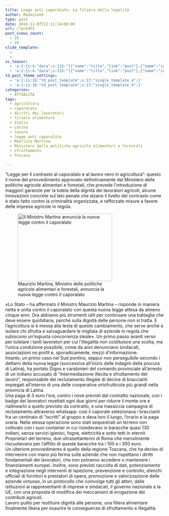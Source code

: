 ```yaml
---
title: Legge anti caporalato. La filiera della legalità
author: Redazione
type: post
date: 2016-11-07T12:11:14+00:00
url: /?p=5455
post_views_count:
  - 19
  - 19
slide_template:
  - 
  - 
vc_teaser:
  - 'a:2:{s:4:"data";s:115:"[{"name":"title","link":"post"},{"name":"image","image":"featured","link":"none"},{"name":"text","mode":"excerpt"}]";s:7:"bgcolor";s:0:"";}'
  - 'a:2:{s:4:"data";s:115:"[{"name":"title","link":"post"},{"name":"image","image":"featured","link":"none"},{"name":"text","mode":"excerpt"}]";s:7:"bgcolor";s:0:"";}'
td_post_theme_settings:
  - 'a:1:{s:16:"td_post_template";s:17:"single_template_4";}'
  - 'a:1:{s:16:"td_post_template";s:17:"single_template_4";}'
categories:
  - ATTUALITÀ
tags:
  - agricoltura
  - caporalato
  - diritti dei lavoratori
  - filiera alimentare
  - Italia
  - Latina
  - lavoro
  - legge anti caporalato
  - Maurizio Martina
  - Ministero delle politiche agricole alimentari e forestali
  - sfruttamento
  - Toscana

---
```

“Legge per il contrasto al caporalato e al lavoro nero in agricoltura”: questo il nome del provvedimento approvato definitivamente dal Ministero delle politiche agricole alimentari e forestali, che prevede l&#8217;introduzione di maggiori garanzie per la tutela della dignità dei lavoratori agricoli, alcune innovazioni concrete sul lato penale che alzano il livello del contrasto come è stato fatto contro la criminalità organizzata, e rafforzate misure a favore delle imprese agricole in regola.

<figure id="attachment_5454" aria-describedby="caption-attachment-5454" style="width: 300px" class="wp-caption alignleft"><img decoding="async" loading="lazy" class="wp-image-5454 size-medium" src="https://progressonline.it/wp-content/uploads/2016/11/martina-300x214.jpg" alt="Il Ministro Martina annuncia la nuova legge contro il caporalato" width="300" height="214" /><figcaption id="caption-attachment-5454" class="wp-caption-text">Maurizio Martina, Ministro delle politiche agricole alimentari e forestali, annuncia la nuova legge contro il caporalato</figcaption></figure>

«Lo Stato &#8211; ha affermato il Ministro Maurizio Martina &#8211; risponde in maniera netta e unita contro il caporalato con questa nuova legge attesa da almeno cinque anni. Ora abbiamo più strumenti utili per continuare una battaglia che deve essere quotidiana, perché sulla dignità delle persone non si tratta. E l&#8217;agricoltura si è messa alla testa di questo cambiamento, che serve anche a isolare chi sfrutta e salvaguardare le migliaia di aziende in regola che subiscono un&#8217;ingiusta concorrenza sleale». Un primo passo avanti verso per tutelare i tanti lavoratori per cui l&#8217;illegalità non costituisce una scelta, ma l&#8217;unica condizione possibile, come da anni denunciano sindacati, associazioni no profit e, sporadicamente, mezzi d&#8217;informazione.  
Intanto, un primo caso nel Sud pontino, seppur non perseguibile secondo i dettami della nuova legge (successiva all&#8217;inizio delle indagini della procura di Latina), ha portato Digos e carabinieri del comando provinciale all&#8217;arresto di un indiano accusato di “intermediazione illecita e sfruttamento del lavoro”, responsabile del reclutamento illegale di decine di braccianti impiegati all&#8217;interno di una delle cooperative ortofrutticole più grandi nella provincia di Latina.  
Una paga di 3 euro l’ora, contro i nove previsti dal contratto nazionale, con i badge dei lavoratori resettati ogni due giorni per ridurre il monte ore e riallinearlo a quello previsto da contratto, e una massiccia campagna di reclutamento attraverso whatsapp: così il caporale selezionava i braccianti fra un centinaio di “iscritti” al gruppo e dava loro il luogo, l’orario e la paga oraria. Nella stessa operazione sono stati sequestrati un terreno non coltivato con i suoi container in cui risiedevano in baracche quasi 130 indiani, senza servizi igienici, fogne, elettricità e sotto tetti in eternit. Proprietari del terreno, due ultrasettantenni di Roma che mensilmente riscuotevano per l’affitto di queste baracche tra i 100 e i 300 euro.  
Un ulteriore provvedimento è quello della regione Toscana, che ha deciso di intervenire con mano più ferma sulle aziende che non rispettano i diritti fondamentali dei lavoratori, che non potranno accedere o mantenere i finanziamenti europei. Inoltre, sono previsti raccolta di dati, potenziamento e integrazione negli interventi di ispezione, prevenzione e controllo, elenchi ufficiali di fornitori e prestatori di opera, promozione e valorizzazione delle aziende virtuose, in un protocollo che coinvolge tutti gli attori, dalle istituzioni ai rappresentanti di imprese e sindacati, il governo nazionale e la UE, con una proposta di modifica dei meccanismi di erogazione dei contributi agricoli.  
Lavoro pulito per restituire dignità alle persone, una filiera alimentare finalmente libera per esaurire le conseguenze di sfruttamento e illegalità.